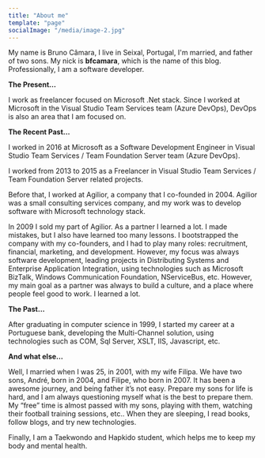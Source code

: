 ```yaml
---
title: "About me"
template: "page"
socialImage: "/media/image-2.jpg"
---
```


My name is Bruno Câmara, I live in Seixal, Portugal, I'm married, and father of two sons. My nick is **bfcamara**, which is the name of this blog. Professionally, I am a software developer.

**The Present…**

I work as freelancer focused on Microsoft .Net stack. Since I worked at Microsoft in the Visual Studio Team Services team (Azure DevOps), DevOps is also an area that I am focused on.

**The Recent Past…**

I worked in 2016 at Microsoft as a Software Development Engineer in Visual Studio Team Services / Team Foundation Server team (Azure DevOps).

I worked from 2013 to 2015 as a Freelancer in Visual Studio Team Services / Team Foundation Server related projects.

Before that, I worked at Agilior, a company that I co-founded  in 2004. Agilior was a small consulting services company, and my work was to develop software with Microsoft technology stack.

In 2009 I sold my part of Agilior. As a partner I learned a lot. I made mistakes, but I also have learned too many lessons. I bootstrapped the company with my co-founders, and I had to play many roles: recruitment, financial, marketing, and development. However, my focus was always software development, leading projects in Distributing Systems and Enterprise Application Integration, using technologies such as Microsoft BizTalk, Windows Communication Foundation, NServiceBus, etc. However,  my main goal as a partner was always to build a culture, and a place where people feel good to work. I learned a lot.

**The Past…**

After graduating in computer science in 1999, I started my career at a Portuguese bank, developing the Multi-Channel solution, using technologies such as COM, Sql Server, XSLT, IIS, Javascript, etc.  

**And what else…**

Well, I married when I was 25, in 2001, with my wife Filipa. We have two sons, André, born in 2004, and Filipe, who born in 2007. It has been a awesome journey, and being father it’s not easy. Prepare my sons for life is hard, and I am always questioning myself what is the best to prepare them. My “free” time is almost passed with my sons, playing with them, watching their football training sessions, etc.. When they are sleeping, I read books, follow blogs, and try new technologies.

Finally, I am a Taekwondo and Hapkido student, which helps me to keep my body and
 mental health.
